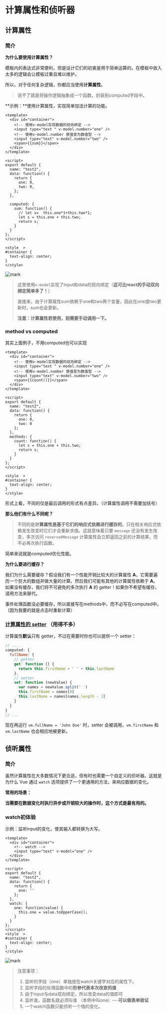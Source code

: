 # 计算属性和侦听器

## 计算属性

### 简介

**为什么要使用计算属性？**

模板内的表达式非常便利，但是设计它们的初衷是用于简单运算的。在模板中放入太多的逻辑会让模板过重且难以维护。

所以，对于任何复杂逻辑，你都应当使用**计算属性**。

>说不了就是将操作逻辑抽象成一个函数，封装到computed字段中。



**示例：**使用计算属性，实现简单加法计算的功能。

```vue
<template>
  <div id="container">
    <!-- 使用v-model实现数据的双向绑定 -->
    <input type="text " v-model.number="one" />
    <!-- 使用v-model.number 使值变为数值型 -->
    <input type="text" v-model.number="two" />
    <span>{{sum}}</span>
  </div>
</template>

<script>
export default {
  name: "test2",
  data: function() {
    return {
      one: 0,
      two: 0,
    };
  },

  computed: {
    sum: function() {
      // let s=  this.one*1+this.two*1;
      let s = this.one + this.two;
      return s;
    }
  }
};
</script>

<style  >
#container {
  text-align: center;
}
</style>
```



![mark](http://qiniu.wind-zhou.com/blog/210421/idCHBa6F4e.png?imageslim)



>这里使用`v-model`实现了input和data的双向绑定（**这可比react的手动双向绑定简单多了！**）
>
>直接来，由于计算属性sum依赖于one和two两个变量，因此在one或two更新时，sum也会更新。
>
>**注意：计算属性若使用，则需要手动调用一下。**



### method vs computed

其实上面例子，不用computed也可以实现

```vue
<template>
  <div id="container">
    <!-- 使用v-model实现数据的双向绑定 -->
    <input type="text " v-model.number="one" />
    <!-- 使用v-model.number 使值变为数值型 -->
    <input type="text" v-model.number="two" />
    <span>{{count()}}</span>
  </div>
</template>

<script>
export default {
  name: "test2",
  data: function() {
    return {
      one: 0,
      two: 0
    };
  },
  methods: {
    count: function() {
      let s = this.one + this.two;
      return s;
    }
  }
};
</script>

<style  >
#container {
  text-align: center;
}
</style>
```

形式上看，不同的仅是最后调用的形式有点差异。（计算属性调用不需要加括号）

**那么他们有什么不同呢？**

> 不同的是**计算属性是基于它们的响应式依赖进行缓存的**。只在相关响应式依赖发生改变时它们才会重新求值。这就意味着只要 `message` 还没有发生改变，多次访问 `reversedMessage` 计算属性会立即返回之前的计算结果，而不必再次执行函数。



简单来说就是computed优化性能。

**为什么要进行缓存？**

我们为什么需要缓存？假设我们有一个性能开销比较大的计算属性 **A**，它需要遍历一个巨大的数组并做大量的计算。然后我们可能有其他的计算属性依赖于 **A**。如果没有缓存，我们将不可避免的多次执行 **A** 的 getter！如果你不希望有缓存，请用方法来替代。

事件处理函数没必要缓存，所以直接写在methods中，而不必写在computed中。（因为我要的就是点击时重新计算）

### [计算属性的 setter](https://cn.vuejs.org/v2/guide/computed.html#计算属性的-setter)  （用得不多）

计算属性**默认**只有 getter，不过在需要时你也可以提供一个 setter：

```js
// ...
computed: {
  fullName: {
    // getter
    get: function () {
      return this.firstName + ' ' + this.lastName
    },
    // setter
    set: function (newValue) {
      var names = newValue.split(' ')
      this.firstName = names[0]
      this.lastName = names[names.length - 1]
    }
  }
}
// ...
```

现在再运行 `vm.fullName = 'John Doe'` 时，setter 会被调用，`vm.firstName` 和 `vm.lastName` 也会相应地被更新。



## 侦听属性

### 简介

虽然计算属性在大多数情况下更合适，但有时也需要一个自定义的侦听器。这就是为什么 Vue 通过 `watch` 选项提供了一个更通用的方法，来响应数据的变化。

**常用的场景：**

**当需要在数据变化时执行异步或开销较大的操作时，这个方式是最有用的。**



### watch初体验

示例：监听input的变化，使其输入都转换为大写。

```vue
<template>
  <div id="container">
    <!-- watch -->
    <input type="text" v-model="one" />
  </div>
</template>

<script>
export default {
  name: "test2",
  data: function() {
    return {
      one: ''
    };
  },
  watch: {
    one: function(value) {
      this.one = value.toUpperCase();
    }
  }
};
</script>
<style  >
#container {
  text-align: center;
}
</style>
```

![mark](http://qiniu.wind-zhou.com/blog/210421/2ad3KI1Ffc.gif)



>注意事项：
>
>1. 监听的字段（one）单独放在watch关键字对应的属性下。
>2. 监听字段的处理函数中的**形参代表本次改变的值**
>3. 由于input与data双向绑定，所以改变data的值即可
>4. 监听谁，函数名就必须叫谁 （本例中叫one）---**可以做表单验证**
>5. 一个watch函数只能侦听一个值的变化。





